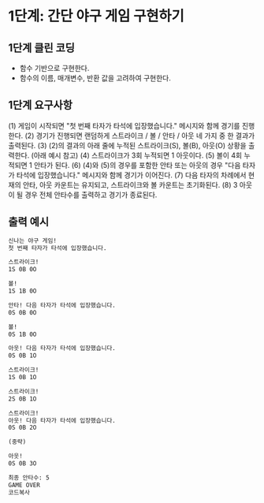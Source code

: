 # 1단계: 간단 야구 게임 구현하기

## 1단계 클린 코딩

- 함수 기반으로 구현한다.
- 함수의 이름, 매개변수, 반환 값을 고려하여 구현한다.

## 1단계 요구사항

(1) 게임이 시작되면 "첫 번째 타자가 타석에 입장했습니다." 메시지와 함께 경기를 진행한다.
(2) 경기가 진행되면 랜덤하게 스트라이크 / 볼 / 안타 / 아웃 네 가지 중 한 결과가 출력된다.
(3) (2)의 결과의 아래 줄에 누적된 스트라이크(S), 볼(B), 아웃(O) 상황을 출력한다. (아래 예시 참고)
(4) 스트라이크가 3회 누적되면 1 아웃이다.
(5) 볼이 4회 누적되면 1 안타가 된다.
(6) (4)와 (5)의 경우를 포함한 안타 또는 아웃의 경우 "다음 타자가 타석에 입장했습니다." 메시지와 함께 경기가 이어진다.
(7) 다음 타자의 차례에서 현재의 안타, 아웃 카운트는 유지되고, 스트라이크와 볼 카운트는 초기화된다.
(8) 3 아웃이 될 경우 전체 안타수를 출력하고 경기가 종료된다.

## 출력 예시

```txt
신나는 야구 게임!
첫 번째 타자가 타석에 입장했습니다.

스트라이크!
1S 0B 0O

볼!
1S 1B 0O

안타! 다음 타자가 타석에 입장했습니다.
0S 0B 0O

볼!
0S 1B 0O

아웃! 다음 타자가 타석에 입장했습니다.
0S 0B 1O

스트라이크!
1S 0B 1O

스트라이크!
2S 0B 1O

스트라이크!
아웃! 다음 타자가 타석에 입장했습니다.
0S 0B 2O

(중략)

아웃!
0S 0B 3O

최종 안타수: 5
GAME OVER
코드복사
```